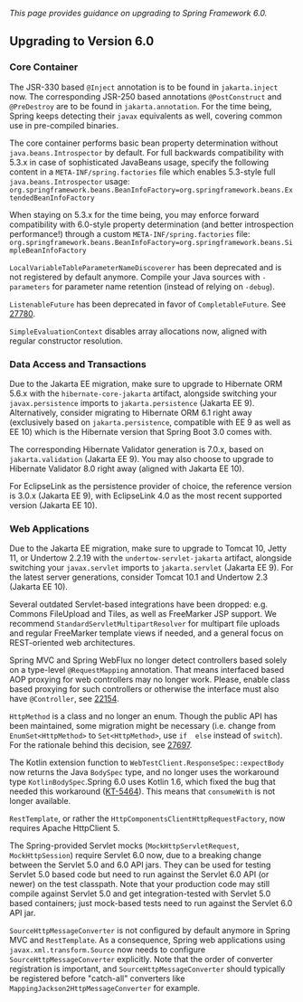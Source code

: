 _This page provides guidance on upgrading to Spring Framework 6.0._

## Upgrading to Version 6.0

### Core Container

The JSR-330 based `@Inject` annotation is to be found in `jakarta.inject` now. The corresponding JSR-250 based
annotations `@PostConstruct` and `@PreDestroy` are to be found in `jakarta.annotation`. For the time being,
Spring keeps detecting their `javax` equivalents as well, covering common use in pre-compiled binaries.

The core container performs basic bean property determination without `java.beans.Introspector` by default.
For full backwards compatibility with 5.3.x in case of sophisticated JavaBeans usage, specify the following
content in a `META-INF/spring.factories` file which enables 5.3-style full `java.beans.Introspector` usage:
`org.springframework.beans.BeanInfoFactory=org.springframework.beans.ExtendedBeanInfoFactory`

When staying on 5.3.x for the time being, you may enforce forward compatibility with 6.0-style property
determination (and better introspection performance!) through a custom `META-INF/spring.factories` file:
`org.springframework.beans.BeanInfoFactory=org.springframework.beans.SimpleBeanInfoFactory`

`LocalVariableTableParameterNameDiscoverer` has been deprecated and is not registered by default anymore.
Compile your Java sources with `-parameters` for parameter name retention (instead of relying on `-debug`).

`ListenableFuture` has been deprecated in favor of `CompletableFuture`. 
See [27780](https://github.com/spring-projects/spring-framework/issues/27780).

`SimpleEvaluationContext` disables array allocations now, aligned with regular constructor resolution.

### Data Access and Transactions

Due to the Jakarta EE migration, make sure to upgrade to Hibernate ORM 5.6.x with the `hibernate-core-jakarta`
artifact, alongside switching your `javax.persistence` imports to `jakarta.persistence` (Jakarta EE 9).
Alternatively, consider migrating to Hibernate ORM 6.1 right away (exclusively based on `jakarta.persistence`,
compatible with EE 9 as well as EE 10) which is the Hibernate version that Spring Boot 3.0 comes with.

The corresponding Hibernate Validator generation is 7.0.x, based on `jakarta.validation` (Jakarta EE 9).
You may also choose to upgrade to Hibernate Validator 8.0 right away (aligned with Jakarta EE 10).

For EclipseLink as the persistence provider of choice, the reference version is 3.0.x (Jakarta EE 9),
with EclipseLink 4.0 as the most recent supported version (Jakarta EE 10).

### Web Applications

Due to the Jakarta EE migration, make sure to upgrade to Tomcat 10, Jetty 11, or Undertow 2.2.19 with the
`undertow-servlet-jakarta` artifact, alongside switching your `javax.servlet` imports to `jakarta.servlet`
(Jakarta EE 9). For the latest server generations, consider Tomcat 10.1 and Undertow 2.3 (Jakarta EE 10).

Several outdated Servlet-based integrations have been dropped: e.g. Commons FileUpload and Tiles, as well
as FreeMarker JSP support. We recommend `StandardServletMultipartResolver` for multipart file uploads
and regular FreeMarker template views if needed, and a general focus on REST-oriented web architectures.

Spring MVC and Spring WebFlux no longer detect controllers based solely on a type-level `@RequestMapping`
annotation. That means interfaced based AOP proxying for web controllers may no longer work. Please,
enable class based proxying for such controllers or otherwise the interface must also have `@Controller`,
see [22154](https://github.com/spring-projects/spring-framework/issues/22154).

`HttpMethod` is a class and no longer an enum. Though the public API has been maintained, some 
migration might be necessary (i.e. change from `EnumSet<HttpMethod>` to `Set<HttpMethod>`, use `if 
else` instead of `switch`). For the rationale behind this decision, see 
[27697](https://github.com/spring-projects/spring-framework/issues/27697).

The Kotlin extension function to `WebTestClient.ResponseSpec::expectBody` now returns the Java `BodySpec`
type, and no longer uses the workaround type `KotlinBodySpec`.Spring 6.0 uses Kotlin 1.6, which fixed the
bug that needed this workaround ([KT-5464](https://youtrack.jetbrains.com/issue/KT-5464)).
This means that `consumeWith` is not longer available.

`RestTemplate`, or rather the `HttpComponentsClientHttpRequestFactory`, now requires Apache HttpClient 5.

The Spring-provided Servlet mocks (`MockHttpServletRequest`, `MockHttpSession`) require Servlet 6.0 now,
due to a breaking change between the Servlet 5.0 and 6.0 API jars. They can be used for testing Servlet
5.0 based code but need to run against the Servlet 6.0 API (or newer) on the test classpath. Note that
your production code may still compile against Servlet 5.0 and get integration-tested with Servlet 5.0
based containers; just mock-based tests need to run against the Servlet 6.0 API jar.

`SourceHttpMessageConverter` is not configured by default anymore in Spring MVC and `RestTemplate`.
As a consequence, Spring web applications using `javax.xml.transform.Source` now needs to configure
`SourceHttpMessageConverter` explicitly. Note that the order of converter registration is important,
and `SourceHttpMessageConverter` should typically be registered before "catch-all" converters like
`MappingJackson2HttpMessageConverter` for example.